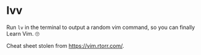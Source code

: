 # lvv

Run `lv` in the terminal to output a random vim command, so you can finally Learn Vim. 🙄

Cheat sheet stolen from https://vim.rtorr.com/.
